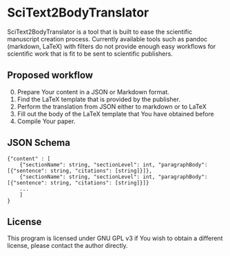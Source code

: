 # SciText2BodyTranslator

SciText2BodyTranslator is a tool that is built to ease the scientific manuscript creation process.
Currently available tools such as pandoc (markdown, LaTeX) with filters do not provide enough easy workflows for scientific work that is fit to be sent to scientific publishers.

## Proposed workflow

0. Prepare Your content in a JSON or Markdown format.
1. Find the LaTeX template that is provided by the publisher.
2. Perform the translation from JSON either to markdown or to LaTeX
3. Fill out the body of the LaTeX template that You have obtained before
4. Compile Your paper.

## JSON Schema

```
{"content" : [
    {"sectionName": string, "sectionLevel": int, "paragraphBody": [{"sentence": string, "citations": [string]}]},
    {"sectionName": string, "sectionLevel": int, "paragraphBody": [{"sentence": string, "citations": [string]}]}
    ...
    ]
}
```

## License

This program is licensed under GNU GPL v3 if You wish to obtain a different license, please contact the author directly.